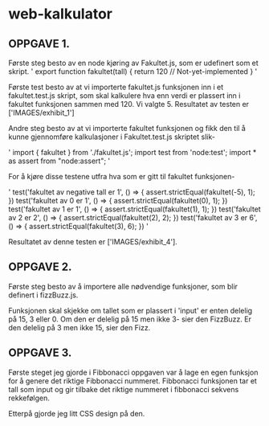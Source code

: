 # web-kalkulator

OPPGAVE 1.
-----------
Første steg besto av en node kjøring av Fakultet.js, som er udefinert som et skript.
' export function fakultet(tall) {
    return 120 // Not-yet-implemented
} '

Første test besto av at vi importerte fakultet.js funksjonen inn i et fakultet.test.js skript, som skal kalkulere hva enn verdi er plassert inn i fakultet funksjonen sammen med 120. Vi valgte 5. Resultatet av testen er ['IMAGES/exhibit_1']

Andre steg besto av at vi importerte fakultet funksjonen og fikk den til å kunne gjennomføre kalkulasjoner i Fakultet.test.js skriptet slik-

'   import { fakultet } from './fakultet.js';
    import test from 'node:test';
    import * as assert from "node:assert"; '

For å kjøre disse testene utfra hva som er gitt til fakultet funksjonen-

'   test('fakultet av negative tall er 1', () => {
        assert.strictEqual(fakultet(-5), 1);
    })
    test('fakultet av 0 er 1', () => {
        assert.strictEqual(fakultet(0), 1);
    })
    test('fakultet av 1 er 1', () => {
        assert.strictEqual(fakultet(1), 1);
    })
    test('fakultet av 2 er 2', () => {
        assert.strictEqual(fakultet(2), 2);
    })
    test('fakultet av 3 er 6', () => {
        assert.strictEqual(fakultet(3), 6);
    }) '

Resultatet av denne testen er ['IMAGES/exhibit_4'].

OPPGAVE 2.
-----------
Første steg besto av å importere alle nødvendige funksjoner, som blir definert i fizzBuzz.js. 

Funksjonen skal skjekke om tallet som er plassert i 'input' er enten delelig på 15, 3 eller 0. Om den er delelig på 15 men ikke 3- sier den FizzBuzz. Er den delelig på 3 men ikke 15, sier den Fizz.

OPPGAVE 3.
-------------
Første steget jeg gjorde i Fibbonacci oppgaven var å lage en egen funksjon for å genere det riktige Fibbonacci nummeret. Fibbonacci funksjonen tar et tall som input og gir tilbake det riktige nummeret i fibbonacci sekvens rekkefølgen.

Etterpå gjorde jeg litt CSS design på   den.